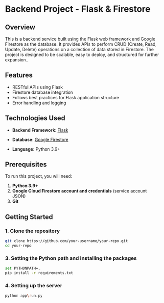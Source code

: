 # Backend Project - Flask & Firestore

## Overview

This is a backend service built using the Flask web framework and Google Firestore as the database. It provides APIs to perform CRUD (Create, Read, Update, Delete) operations on a collection of data stored in Firestore. The project is designed to be scalable, easy to deploy, and structured for further expansion..

## Features

- RESTful APIs using Flask
- Firestore database integration
- Follows best practices for Flask application structure
- Error handling and logging

## Technologies Used

- **Backend Framework**: [Flask](https://flask.palletsprojects.com/)
- **Database**: [Google Firestore](https://cloud.google.com/firestore)

- **Language**: Python 3.9+

## Prerequisites

To run this project, you will need:

1. **Python 3.9+**
2. **Google Cloud Firestore account and credentials** (service account JSON)
3. **Git**

## Getting Started

### 1. Clone the repository

```bash
git clone https://github.com/your-username/your-repo.git
cd your-repo
```

### 3. Setting the Python path and installing the packages

```bash
set PYTHONPATH=.
pip install -r requirements.txt
```

### 4. Setting up the server

```bash
python app\run.py
```
